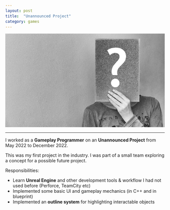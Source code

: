 ```yaml
---
layout: post
title:  "Unannounced Project"
category: games
---
```

<img class="heading_image" src="/assets/images/games/unannounced/unannounced.jpg" alt=""/>

<hr>

I worked as a **Gameplay Programmer** on an **Unannounced Project** from May 2022 to December 2022.

This was my first project in the industry. I was part of a small team exploring a concept for a possible future project.

Responsibilities:
- Learn **Unreal Engine** and other development tools & workflow I had not used before (Perforce, TeamCity etc)
- Implemented some basic UI and gameplay mechanics (in C++ and in blueprint)
- Implemented an **outline system** for highlighting interactable objects